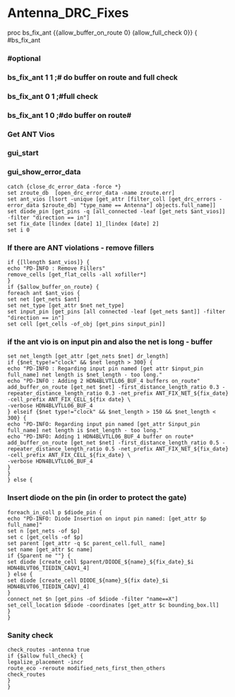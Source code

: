 # Antenna_DRC_Fixes
proc bs_fix_ant {{allow_buffer_on_route 0} (allow_full_check 0}} {
#bs_fix_ant
### #optional
### bs_fix_ant 1 1 ;# do buffer on route and full check
### bs_fix_ant 0 1 ;#full check
### bs_fix_ant 1 0 ;#do buffer on route#
### Get ANT Vios
### gui_start
### gui_show_error_data
    catch {close_dc_error_data -force *} 
    set zroute_db  [open_drc_error_data -name zroute.err]
    set ant_vios [lsort -unique [get_attr [filter_coll [get_drc_errors -error_data $zroute_db] "type_name == Antenna"] objects.full_name]]
    set diode_pin [get_pins -q [all_connected -leaf [get_nets $ant_vios]] -filter "direction == in"]
    set fix_date [lindex [date] 1]_[lindex [date] 2]
    set i 0

### If there are ANT violations - remove fillers
    if {[llength $ant_vios]} {
    echo "PD-INFO : Remove Fillers"
    remove_cells [get_flat_cells -all xofiller*]
    }
    if {$allow_buffer_on_route} {
    foreach ant $ant_vios {
    set net [get_nets $ant]
    set net_type [get_attr $net net_type]
    set input_pin [get_pins [all connected -leaf [get_nets $ant]] -filter "direction == in"]
    set cell [get_cells -of_obj [get_pins sinput_pin]]

### if the ant vio is on input pin and also the net is long - buffer
    set net_length [get_attr [get_nets $net] dr_length] 
    if {$net_type!="clock" && $net length > 300} {
    echo "PD-INFO : Regarding input pin named [get attr $input_pin full_name] net length is $net_length - too long."
    echo "PD-INFO : Adding 2 HDN4BLVTLL06_BUF_4 buffers on_route"
    add_buffer_on_route [get_net $net] -first_distance_length_ratio 0.3 - repeater_distance_length_ratio 0.3 -net_prefix ANT_FIX_NET_${fix_date} -cell_prefix ANT_FIX_CELL_${fix date} \
    -verbose HDN4BLVTLL06_BUF_4
    } elseif {$net type!="clock" && $net_length > 150 && $net_length < 300} {
    echo "PD-INFO: Regarding input pin named [get_attr Sinput_pin full_name] net length is $net_length - too long."
    echo "PD-INFO: Adding 1 HDN4BLVTLL06_BUF_4 buffer on route*
    add_buffer_on_route [get_net $net] -first_distance_length_ratio 0.5 -repeater_distance_length_ratio 0.5 -net_prefix ANT_FIX_NET_${fix_date} -cell_prefix ANT_FIX_CELL_${fix_date} \ 
    -verbose HDN4BLVTLL06_BUF_4
    }
    }
    } else {
### Insert diode on the pin (in order to protect the gate)
    foreach_in_coll p $diode_pin {
    echo "PD-INFO: Diode Insertion on input pin named: [get_attr $p full_name]"
    set n [get_nets -of $p]
    set c [get_cells -of $p]
    set parent [get_attr -q $c parent_cell.full_ name]
    set name [get_attr $c name]
    if {Sparent ne ""} {
    set diode [create_cell $parent/DIODE_${name}_${fix_date}_$i HDN4BLVT06_TIEDIN_CAQV1_4]
    } else {
    set diode [create_cell DIODE_${name}_${fix date}_$i HDN4BLVT06_TIEDIN_CAQV]_4]
    }
    connect_net $n [get_pins -of $diode -filter "name==X"] 
    set_cell_location $diode -coordinates [get_attr $c bounding_box.ll]
    }
    }
### Sanity check
    check_routes -antenna true
    if {$allow full_check} {
    legalize_placement -incr
    route_eco -reroute modified_nets_first_then_others 
    check_routes
    }
    }

